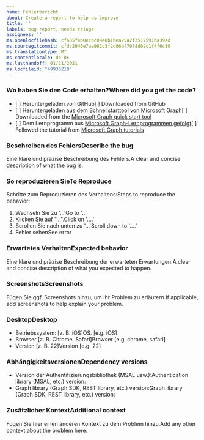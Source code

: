 ```yaml
---
name: Fehlerbericht
about: Create a report to help us improve
title: ''
labels: bug report, needs triage
assignees: ''
ms.openlocfilehash: cf685feb0ecbc09e8b1bea25a2f3517591ba39ad
ms.sourcegitcommit: cfdc2946e7ae981c3f2d86bf7978d02c1f4f6c10
ms.translationtype: MT
ms.contentlocale: de-DE
ms.lasthandoff: 01/21/2021
ms.locfileid: "49933218"
---
```

### <a name="where-did-you-get-the-code"></a><span data-ttu-id="34fd0-102">Wo haben Sie den Code erhalten?</span><span class="sxs-lookup"><span data-stu-id="34fd0-102">Where did you get the code?</span></span>

- <span data-ttu-id="34fd0-103">[ ] Heruntergeladen von GitHub</span><span class="sxs-lookup"><span data-stu-id="34fd0-103">[ ] Downloaded from GitHub</span></span>
- <span data-ttu-id="34fd0-104">[ ] Heruntergeladen aus dem [Schnellstarttool von Microsoft Graph](https://developer.microsoft.com/graph/quick-start)</span><span class="sxs-lookup"><span data-stu-id="34fd0-104">[ ] Downloaded from the [Microsoft Graph quick start tool](https://developer.microsoft.com/graph/quick-start)</span></span>
- <span data-ttu-id="34fd0-105">[ ] Dem Lernprogramm aus [Microsoft Graph-Lernprogrammen gefolgt](https://docs.microsoft.com/graph/tutorials)</span><span class="sxs-lookup"><span data-stu-id="34fd0-105">[ ] Followed the tutorial from [Microsoft Graph tutorials](https://docs.microsoft.com/graph/tutorials)</span></span>

### <a name="describe-the-bug"></a><span data-ttu-id="34fd0-106">Beschreiben des Fehlers</span><span class="sxs-lookup"><span data-stu-id="34fd0-106">Describe the bug</span></span>

<span data-ttu-id="34fd0-107">Eine klare und präzise Beschreibung des Fehlers.</span><span class="sxs-lookup"><span data-stu-id="34fd0-107">A clear and concise description of what the bug is.</span></span>

### <a name="to-reproduce"></a><span data-ttu-id="34fd0-108">So reproduzieren Sie</span><span class="sxs-lookup"><span data-stu-id="34fd0-108">To Reproduce</span></span>

<span data-ttu-id="34fd0-109">Schritte zum Reproduzieren des Verhaltens:</span><span class="sxs-lookup"><span data-stu-id="34fd0-109">Steps to reproduce the behavior:</span></span>

1. <span data-ttu-id="34fd0-110">Wechseln Sie zu '...'</span><span class="sxs-lookup"><span data-stu-id="34fd0-110">Go to '...'</span></span>
1. <span data-ttu-id="34fd0-111">Klicken Sie auf "...".</span><span class="sxs-lookup"><span data-stu-id="34fd0-111">Click on '....'</span></span>
1. <span data-ttu-id="34fd0-112">Scrollen Sie nach unten zu '...'</span><span class="sxs-lookup"><span data-stu-id="34fd0-112">Scroll down to '....'</span></span>
1. <span data-ttu-id="34fd0-113">Fehler sehen</span><span class="sxs-lookup"><span data-stu-id="34fd0-113">See error</span></span>

### <a name="expected-behavior"></a><span data-ttu-id="34fd0-114">Erwartetes Verhalten</span><span class="sxs-lookup"><span data-stu-id="34fd0-114">Expected behavior</span></span>

<span data-ttu-id="34fd0-115">Eine klare und präzise Beschreibung der erwarteten Erwartungen.</span><span class="sxs-lookup"><span data-stu-id="34fd0-115">A clear and concise description of what you expected to happen.</span></span>

### <a name="screenshots"></a><span data-ttu-id="34fd0-116">Screenshots</span><span class="sxs-lookup"><span data-stu-id="34fd0-116">Screenshots</span></span>

<span data-ttu-id="34fd0-117">Fügen Sie ggf. Screenshots hinzu, um Ihr Problem zu erläutern.</span><span class="sxs-lookup"><span data-stu-id="34fd0-117">If applicable, add screenshots to help explain your problem.</span></span>

### <a name="desktop"></a><span data-ttu-id="34fd0-118">Desktop</span><span class="sxs-lookup"><span data-stu-id="34fd0-118">Desktop</span></span>

- <span data-ttu-id="34fd0-119">Betriebssystem: [z. B. iOS]</span><span class="sxs-lookup"><span data-stu-id="34fd0-119">OS: [e.g. iOS]</span></span>
- <span data-ttu-id="34fd0-120">Browser [z. B. Chrome, Safari]</span><span class="sxs-lookup"><span data-stu-id="34fd0-120">Browser [e.g. chrome, safari]</span></span>
- <span data-ttu-id="34fd0-121">Version [z. B. 22]</span><span class="sxs-lookup"><span data-stu-id="34fd0-121">Version [e.g. 22]</span></span>

### <a name="dependency-versions"></a><span data-ttu-id="34fd0-122">Abhängigkeitsversionen</span><span class="sxs-lookup"><span data-stu-id="34fd0-122">Dependency versions</span></span>

- <span data-ttu-id="34fd0-123">Version der Authentifizierungsbibliothek (MSAL usw.):</span><span class="sxs-lookup"><span data-stu-id="34fd0-123">Authentication library (MSAL, etc.) version:</span></span>
- <span data-ttu-id="34fd0-124">Graph library (Graph SDK, REST library, etc.) version:</span><span class="sxs-lookup"><span data-stu-id="34fd0-124">Graph library (Graph SDK, REST library, etc.) version:</span></span>

### <a name="additional-context"></a><span data-ttu-id="34fd0-125">Zusätzlicher Kontext</span><span class="sxs-lookup"><span data-stu-id="34fd0-125">Additional context</span></span>

<span data-ttu-id="34fd0-126">Fügen Sie hier einen anderen Kontext zu dem Problem hinzu.</span><span class="sxs-lookup"><span data-stu-id="34fd0-126">Add any other context about the problem here.</span></span>
